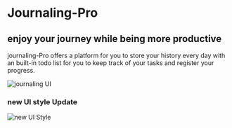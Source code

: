 # Journaling-Pro

## enjoy your journey while being more productive

journaling-Pro offers a platform for you to store your history every day
with an built-in todo list for you to keep track of your tasks
and register your progress.

![journaling UI](https://i.imgur.com/NVzxPw4.png)

### new UI style Update

![new UI Style](https://i.imgur.com/YY06TbJ.png)
